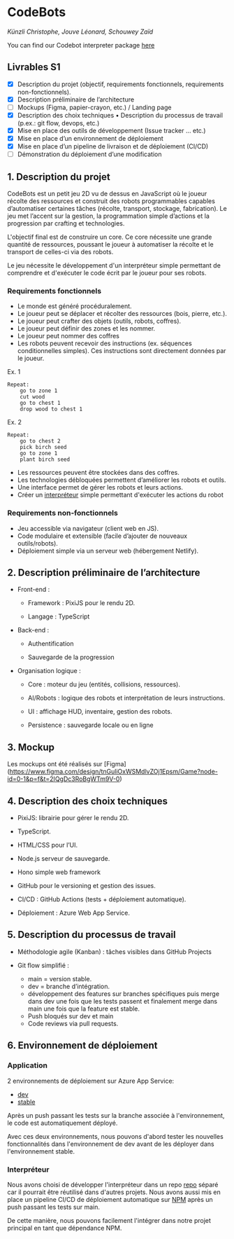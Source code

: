 # CodeBots

*Künzli Christophe, Jouve Léonard, Schouwey Zaïd*

You can find our Codebot interpreter package [here](https://github.com/LeonardJouve/CodeBotsInterpreter)

## Livrables S1

- [X] Description du projet (objectif, requirements fonctionnels, requirements non-fonctionnels).
- [X] Description préliminaire de l’architecture
- [ ] Mockups (Figma, papier-crayon, etc.) / Landing page
- [X] Description des choix techniques • Description du processus de travail (p.ex.: git flow, devops, etc.)
- [X] Mise en place des outils de développement (Issue tracker … etc.)
- [X] Mise en place d’un environnement de déploiement
- [X] Mise en place d’un pipeline de livraison et de déploiement (CI/CD)
- [ ] Démonstration du déploiement d’une modification

## 1. Description du projet

CodeBots est un petit jeu 2D vu de dessus en JavaScript où le joueur récolte des ressources et construit des robots
programmables capables d’automatiser certaines tâches (récolte, transport, stockage, fabrication). Le jeu met l’accent
sur la gestion, la programmation simple d’actions et la progression par crafting et technologies.

L'objectif final est de construire un core. Ce core nécessite une grande quantité de ressources, poussant le joueur à
automatiser la récolte et le transport de celles-ci via des robots.

Le jeu nécessite le développement d'un interpréteur simple permettant de comprendre et d'exécuter le code écrit par le
joueur pour ses robots.

### Requirements fonctionnels

- Le monde est généré procéduralement.
- Le joueur peut se déplacer et récolter des ressources (bois, pierre, etc.).
- Le joueur peut crafter des objets (outils, robots, coffres).
- Le joueur peut définir des zones et les nommer.
- Le joueur peut nommer des coffres
- Les robots peuvent recevoir des instructions (ex. séquences conditionnelles simples). Ces instructions sont
  directement données par le joueur.

Ex. 1

```
Repeat:
    go to zone 1
    cut wood
    go to chest 1
    drop wood to chest 1
```

Ex. 2

```
Repeat:
    go to chest 2
    pick birch seed
    go to zone 1
    plant birch seed
```

- Les ressources peuvent être stockées dans des coffres.
- Les technologies débloquées permettent d’améliorer les robots et outils.
- Une interface permet de gérer les robots et leurs actions.
- Créer un [interpréteur](https://github.com/LeonardJouve/CodeBotsInterpreter) simple permettant d'exécuter les actions
  du robot

### Requirements non-fonctionnels

- Jeu accessible via navigateur (client web en JS).
- Code modulaire et extensible (facile d’ajouter de nouveaux outils/robots).
- Déploiement simple via un serveur web (hébergement Netlify).

## 2. Description préliminaire de l’architecture

- Front-end :

    - Framework : PixiJS pour le rendu 2D.

    - Langage : TypeScript

- Back-end :
    - Authentification

    - Sauvegarde de la progression

- Organisation logique :

    - Core : moteur du jeu (entités, collisions, ressources).

    - AI/Robots : logique des robots et interprétation de leurs instructions.

    - UI : affichage HUD, inventaire, gestion des robots.

    - Persistence : sauvegarde locale ou en ligne

## 3. Mockup

Les mockups ont été réalisés
sur [Figma] (https://www.figma.com/design/tnGuliOxWSMdlvZOj1Epsm/Game?node-id=0-1&p=f&t=2IQgDc3RoBgWTm9V-0)


## 4. Description des choix techniques

- PixiJS: librairie pour gérer le rendu 2D.

- TypeScript.

- HTML/CSS pour l’UI.

- Node.js serveur de sauvegarde.

- Hono simple web framework

- GitHub pour le versioning et gestion des issues.

- CI/CD : GitHub Actions (tests + déploiement automatique).

- Déploiement : Azure Web App Service.

## 5. Description du processus de travail

- Méthodologie agile (Kanban) : tâches visibles dans GitHub Projects

- Git flow simplifié :
    - main = version stable.
    - dev = branche d’intégration.
    - développement des features sur branches spécifiques puis merge dans dev une fois que les tests passent et
      finalement merge dans main une fois que la feature est stable.
    - Push bloqués sur dev et main
    - Code reviews via pull requests.

## 6. Environnement de déploiement

### Application

2 environnements de déploiement sur Azure App Service:

- [dev](https://codebots-dev-web-app.azurewebsites.net/)
- [stable](https://codebots-stable-web-app.azurewebsites.net/)

Après un push passant les tests sur la branche associée à l'environnement, le code est automatiquement déployé.

Avec ces deux environnements, nous pouvons d'abord tester les nouvelles fonctionnalités dans l'environnement de dev
avant de les déployer dans l'environnement stable.

### Interpréteur

Nous avons choisi de développer l'interpréteur dans un repo [repo](https://github.com/LeonardJouve/CodeBotsInterpreter)
séparé car il pourrait être réutilisé dans d'autres projets. Nous avons aussi mis en place un pipeline CI/CD de
déploiement automatique sur [NPM](https://www.npmjs.com/package/codebotsinterpreter) après un push passant les tests sur
main.

De cette manière, nous pouvons facilement l'intégrer dans notre projet principal en tant que dépendance NPM.

